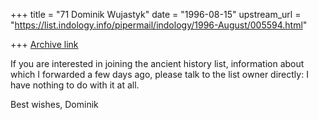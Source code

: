 +++
title = "71 Dominik Wujastyk"
date = "1996-08-15"
upstream_url = "https://list.indology.info/pipermail/indology/1996-August/005594.html"

+++
[Archive link](https://list.indology.info/pipermail/indology/1996-August/005594.html)

If you are interested in joining the ancient history list, information
about which I forwarded a few days ago, please talk to the list owner
directly: I have nothing to do with it at all.

Best wishes,
Dominik






